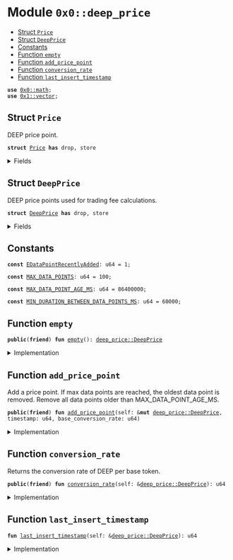 
<a name="0x0_deep_price"></a>

# Module `0x0::deep_price`



-  [Struct `Price`](#0x0_deep_price_Price)
-  [Struct `DeepPrice`](#0x0_deep_price_DeepPrice)
-  [Constants](#@Constants_0)
-  [Function `empty`](#0x0_deep_price_empty)
-  [Function `add_price_point`](#0x0_deep_price_add_price_point)
-  [Function `conversion_rate`](#0x0_deep_price_conversion_rate)
-  [Function `last_insert_timestamp`](#0x0_deep_price_last_insert_timestamp)


<pre><code><b>use</b> <a href="math.md#0x0_math">0x0::math</a>;
<b>use</b> <a href="dependencies/move-stdlib/vector.md#0x1_vector">0x1::vector</a>;
</code></pre>



<a name="0x0_deep_price_Price"></a>

## Struct `Price`

DEEP price point.


<pre><code><b>struct</b> <a href="deep_price.md#0x0_deep_price_Price">Price</a> <b>has</b> drop, store
</code></pre>



<details>
<summary>Fields</summary>


<dl>
<dt>
<code>timestamp: u64</code>
</dt>
<dd>

</dd>
<dt>
<code>base_conversion_rate: u64</code>
</dt>
<dd>

</dd>
</dl>


</details>

<a name="0x0_deep_price_DeepPrice"></a>

## Struct `DeepPrice`

DEEP price points used for trading fee calculations.


<pre><code><b>struct</b> <a href="deep_price.md#0x0_deep_price_DeepPrice">DeepPrice</a> <b>has</b> drop, store
</code></pre>



<details>
<summary>Fields</summary>


<dl>
<dt>
<code>prices: <a href="dependencies/move-stdlib/vector.md#0x1_vector">vector</a>&lt;<a href="deep_price.md#0x0_deep_price_Price">deep_price::Price</a>&gt;</code>
</dt>
<dd>

</dd>
<dt>
<code>index_to_replace: u64</code>
</dt>
<dd>

</dd>
<dt>
<code>cumulative_base: u64</code>
</dt>
<dd>

</dd>
</dl>


</details>

<a name="@Constants_0"></a>

## Constants


<a name="0x0_deep_price_EDataPointRecentlyAdded"></a>



<pre><code><b>const</b> <a href="deep_price.md#0x0_deep_price_EDataPointRecentlyAdded">EDataPointRecentlyAdded</a>: u64 = 1;
</code></pre>



<a name="0x0_deep_price_MAX_DATA_POINTS"></a>



<pre><code><b>const</b> <a href="deep_price.md#0x0_deep_price_MAX_DATA_POINTS">MAX_DATA_POINTS</a>: u64 = 100;
</code></pre>



<a name="0x0_deep_price_MAX_DATA_POINT_AGE_MS"></a>



<pre><code><b>const</b> <a href="deep_price.md#0x0_deep_price_MAX_DATA_POINT_AGE_MS">MAX_DATA_POINT_AGE_MS</a>: u64 = 86400000;
</code></pre>



<a name="0x0_deep_price_MIN_DURATION_BETWEEN_DATA_POINTS_MS"></a>



<pre><code><b>const</b> <a href="deep_price.md#0x0_deep_price_MIN_DURATION_BETWEEN_DATA_POINTS_MS">MIN_DURATION_BETWEEN_DATA_POINTS_MS</a>: u64 = 60000;
</code></pre>



<a name="0x0_deep_price_empty"></a>

## Function `empty`



<pre><code><b>public</b>(<b>friend</b>) <b>fun</b> <a href="deep_price.md#0x0_deep_price_empty">empty</a>(): <a href="deep_price.md#0x0_deep_price_DeepPrice">deep_price::DeepPrice</a>
</code></pre>



<details>
<summary>Implementation</summary>


<pre><code><b>public</b>(package) <b>fun</b> <a href="deep_price.md#0x0_deep_price_empty">empty</a>(): <a href="deep_price.md#0x0_deep_price_DeepPrice">DeepPrice</a> {
    <a href="deep_price.md#0x0_deep_price_DeepPrice">DeepPrice</a> {
        prices: <a href="dependencies/move-stdlib/vector.md#0x1_vector">vector</a>[],
        index_to_replace: 0,
        cumulative_base: 0,
    }
}
</code></pre>



</details>

<a name="0x0_deep_price_add_price_point"></a>

## Function `add_price_point`

Add a price point. If max data points are reached, the oldest data point is removed.
Remove all data points older than MAX_DATA_POINT_AGE_MS.


<pre><code><b>public</b>(<b>friend</b>) <b>fun</b> <a href="deep_price.md#0x0_deep_price_add_price_point">add_price_point</a>(self: &<b>mut</b> <a href="deep_price.md#0x0_deep_price_DeepPrice">deep_price::DeepPrice</a>, timestamp: u64, base_conversion_rate: u64)
</code></pre>



<details>
<summary>Implementation</summary>


<pre><code><b>public</b>(package) <b>fun</b> <a href="deep_price.md#0x0_deep_price_add_price_point">add_price_point</a>(
    self: &<b>mut</b> <a href="deep_price.md#0x0_deep_price_DeepPrice">DeepPrice</a>,
    timestamp: u64,
    base_conversion_rate: u64,
) {
    <b>assert</b>!(self.<a href="deep_price.md#0x0_deep_price_last_insert_timestamp">last_insert_timestamp</a>() + <a href="deep_price.md#0x0_deep_price_MIN_DURATION_BETWEEN_DATA_POINTS_MS">MIN_DURATION_BETWEEN_DATA_POINTS_MS</a> &lt; timestamp, <a href="deep_price.md#0x0_deep_price_EDataPointRecentlyAdded">EDataPointRecentlyAdded</a>);
    self.prices.push_back(<a href="deep_price.md#0x0_deep_price_Price">Price</a> {
        timestamp: timestamp,
        base_conversion_rate: base_conversion_rate,
    });
    self.cumulative_base = self.cumulative_base + base_conversion_rate;

    <b>let</b> idx = self.index_to_replace;
    <b>if</b> (self.prices.length() == <a href="deep_price.md#0x0_deep_price_MAX_DATA_POINTS">MAX_DATA_POINTS</a> + 1) {
        self.cumulative_base = self.cumulative_base - self.prices[idx].base_conversion_rate;
        self.prices.swap_remove(idx);
        self.prices.swap_remove(idx);
        self.index_to_replace = self.index_to_replace + 1 % <a href="deep_price.md#0x0_deep_price_MAX_DATA_POINTS">MAX_DATA_POINTS</a>;
    };

    <b>let</b> <b>mut</b> idx = self.index_to_replace;
    <b>while</b> (self.prices[idx].timestamp + <a href="deep_price.md#0x0_deep_price_MAX_DATA_POINT_AGE_MS">MAX_DATA_POINT_AGE_MS</a> &lt; timestamp) {
        self.cumulative_base = self.cumulative_base - self.prices[idx].base_conversion_rate;
        self.prices.remove(idx);
        self.index_to_replace = self.index_to_replace + 1 % <a href="deep_price.md#0x0_deep_price_MAX_DATA_POINTS">MAX_DATA_POINTS</a>;
        idx = self.index_to_replace;
    }
}
</code></pre>



</details>

<a name="0x0_deep_price_conversion_rate"></a>

## Function `conversion_rate`

Returns the conversion rate of DEEP per base token.


<pre><code><b>public</b>(<b>friend</b>) <b>fun</b> <a href="deep_price.md#0x0_deep_price_conversion_rate">conversion_rate</a>(self: &<a href="deep_price.md#0x0_deep_price_DeepPrice">deep_price::DeepPrice</a>): u64
</code></pre>



<details>
<summary>Implementation</summary>


<pre><code><b>public</b>(package) <b>fun</b> <a href="deep_price.md#0x0_deep_price_conversion_rate">conversion_rate</a>(
    self: &<a href="deep_price.md#0x0_deep_price_DeepPrice">DeepPrice</a>,
): u64 {
    // TODO: Add <b>assert</b>, <b>assert</b>!(self.<a href="deep_price.md#0x0_deep_price_last_insert_timestamp">last_insert_timestamp</a>() &gt; 0, ENoDataPoints);
    <b>if</b> (self.<a href="deep_price.md#0x0_deep_price_last_insert_timestamp">last_insert_timestamp</a>() == 0) <b>return</b> 10 * 1_000_000_000; // Default deep conversion rate <b>to</b> 10
    <b>let</b> deep_per_base = <a href="math.md#0x0_math_div">math::div</a>(self.cumulative_base, self.prices.length());

    deep_per_base
}
</code></pre>



</details>

<a name="0x0_deep_price_last_insert_timestamp"></a>

## Function `last_insert_timestamp`



<pre><code><b>fun</b> <a href="deep_price.md#0x0_deep_price_last_insert_timestamp">last_insert_timestamp</a>(self: &<a href="deep_price.md#0x0_deep_price_DeepPrice">deep_price::DeepPrice</a>): u64
</code></pre>



<details>
<summary>Implementation</summary>


<pre><code><b>fun</b> <a href="deep_price.md#0x0_deep_price_last_insert_timestamp">last_insert_timestamp</a>(self: &<a href="deep_price.md#0x0_deep_price_DeepPrice">DeepPrice</a>): u64 {
    <b>if</b> (self.prices.length() &gt; 0) {
        self.prices[self.prices.length() - 1].timestamp
    } <b>else</b> {
        0
    }
}
</code></pre>



</details>
